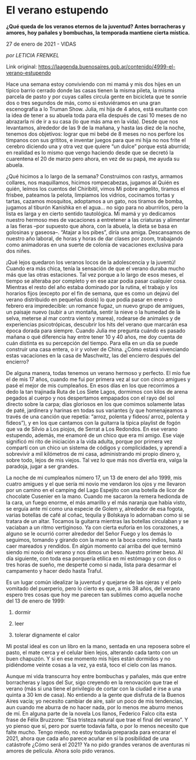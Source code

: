# El verano estupendo

**¿Qué queda de los veranos eternos de la juventud? Antes borracheras y amores, hoy pañales y bombuchas, la temporada mantiene cierta mística.**

27 de enero de 2021 - VIDAS

_por LETICIA FRENKEL_

Link original: https://laagenda.buenosaires.gob.ar/contenido/4999-el-verano-estupendo



Hace una semana estoy conviviendo con mi mamá y mis dos hijes en un típico barrio cerrado donde las casas tienen la misma pileta, la misma parcela de pasto y por cuyas calles circula gente en bicicleta que te sonríe dos o tres segundos de más, como si estuviéramos en una gran escenografía a lo Truman Show. Julia, mi hija de 4 años, está exultante con la idea de tener a su abuela toda para ella después de casi 10 meses de no abrazarla ni de ir a su casa (lo que más ama en la vida). Desde que nos levantamos, alrededor de las 9 de la mañana, y hasta las diez de la noche, tenemos dos objetivos: lograr que mi bebé de 8 meses no nos perfore los tímpanos con sus grititos, e inventar juegos para que mi hija no nos frite el cerebro diciendo una y otra vez que quiere “un dulce” porque está aburrida; en realidad es lo mismo que vengo haciendo desde que se decretó la cuarentena el 20 de marzo pero ahora, en vez de su papá, me ayuda su abuela.




¿Qué hicimos a lo largo de la semana? Construimos con rastys, armamos collares, nos maquillamos, hicimos rompecabezas, jugamos al Quién es quién, leímos los cuentos del Chiribitil, vimos Mi pobre angelito, tiramos el frisbee, pateamos la pelota, limpiamos los vidrios, cocinamos tortas y tartas, cazamos mosquitos, adoptamos a un gato, nos tiramos de bomba, jugamos al tiburón Kanishka en el agua… no sigo para no aburrirlos, pero la lista es larga y en cierto sentido tautológica. Mi mamá y yo dedicamos nuestro hermoso mes de vacaciones a entretener a las criaturas y alimentar a las fieras –por supuesto que ahora, con la abuela, la dieta se basa en golosinas y gaseosa–. “Atajar a los pibes”, diría una amiga. Descansamos de nuestro año laboral, de horas y horas de dar clases por zoom, trabajando como animadoras en una suerte de colonia de vacaciones exclusiva para dos niñes.




¡Qué lejos quedaron los veranos locos de la adolescencia y la juventú! Cuando era más chica, tenía la sensación de que el verano duraba mucho más que las otras estaciones. Tal vez porque a lo largo de esos meses, el tiempo se alteraba por completo y en ese azar podía pasar cualquier cosa. Mientras el resto del año estaba dominado por la rutina, el trabajo y los horarios fijos (excepto por el fin de semana, que es como un dejavú del verano distribuido en pequeñas dosis) lo que podía pasar en enero o febrero era impredecible: un romance fugaz, un nuevo grupo de amigues, un paisaje nuevo (subir a un montaña, sentir la nieve o la humedad de la selva, meterse al mar contra viento y marea), rodearse de animales y de experiencias psicotrópicas, descubrir los hits del verano que marcarán esa época dorada para siempre. Cuando Julia me pregunta cuándo es pasado mañana o qué diferencia hay entre tener 10 y 40 años, me doy cuenta de cuán distinta es su percepción del tiempo. Para ella en un día se puede construir una casa entera, o ir y volver de China. ¿Cómo estará vivenciando estas vacaciones en la casa de Maschwitz, las del encierro después del encierro?




De alguna manera, todas tenemos un verano hermoso y perfecto. El mío fue el de mis 17 años, cuando me fui por primera vez al sur con cinco amigues y pasé el mejor de mis cumpleaños. En esos días en los que recorrimos a dedo la tan trajinada Ruta de Los Siete Lagos, dormimos con kilos de arena pegados al cuerpo y nos despertamos empapados con el rayo del sol directo sobre la carpa; días gloriosos en los que comimos solamente latas de paté, jardinera y harinas en todas sus variantes (y que homenajeamos a través de una canción que repetía: “arroz, polenta y fideos/ arroz, polenta y fideos”), y en los que cantamos con la guitarra la típica playlist de fogón que va de Silvio a Los piojos, de Serrat a Los Redondos. En ese verano estupendo, además, me enamoré de un chico que era mi amigo. Ese viaje significó mi rito de iniciación a la vida adulta, porque por primera vez compartí con un chico un sistema de códigos y complicidades, y aprendí a sobrevivir a mil kilómetros de mi casa, administrando mi propio dinero y, sobre todo, lejos de mis viejos. Tal vez lo que más nos divertía era, valga la paradoja, jugar a ser grandes.




La noche de mi cumpleaños número 17, un 13 de enero del año 1999, mis cuatro amigues y el que sería mi novio me vendaron los ojos y me llevaron por un camino en el camping del Lago Espejito con una botella de licor de chocolate Cusenier en la mano. Cuando me sacaron la remera hedionda de la cara, un fuego enorme, el más amarillo y el más naranja que había visto, se erguía ante mí como una especie de Golem y, alrededor de esa fogota, varias botellas de café al coñac, tequila y Bolskaya lo adornaban como si se tratara de un altar. Tocamos la guitarra mientras las botellas circulaban y se vaciaban a un ritmo vertiginoso. Ya con cierta euforia en los corazones, a alguno se le ocurrió correr alrededor del Señor Fuego y los demás lo seguimos, tomando y girando con la mano en la boca como indios, hasta caer mareados y rendidos. En algún momento caí arriba del que terminó siendo mi novio del verano y nos dimos un beso. Nuestro primer beso. Al día siguiente, con toda esa porquería etílica en mi estómago y con dos o tres horas de sueño, me desperté como si nada, lista para desarmar el campamento y hacer dedo hasta Traful.




Es un lugar común idealizar la juventud y quejarse de las ojeras y el pelo vomitado del puerperio, pero lo cierto es que, a mis 38 años, del verano espero tres cosas que hoy me parecen tan sublimes como aquella noche del 13 de enero de 1999:




1) dormir




2) leer




3) tolerar dignamente el calor




Mi postal ideal es con un libro en la mano, sentada en una reposera sobre el pasto, el mate cerca y el celular bien lejos, alterando cada tanto con un buen chapuzón. Y si en ese momento mis hijes están dormidos y no pidiéndome veinte cosas a la vez, ya está, toco el cielo con las manos.




Aunque mi vida transcurra hoy entre bombuchas y pañales, más que entre borracheras y lagos del Sur, sigo creyendo en la renovación que trae el verano (más si una tiene el privilegio de cortar con la ciudad e irse a una quinta a 30 km de casa). No entiendo a la gente que disfruta de la Buenos Aires vacía; yo necesito cambiar de aire, salir un poco de mis tendencias, aun cuando me aburra de no hacer nada, por lo menos me aburro menos de mí. En alguna parte de la novela Los llanos, Federico Falco cita esta frase de Félix Bruzzone: “Esa tristeza natural que trae el final del verano”. Y yo pienso que sí, pero por suerte todavía falta, o por lo menos necesito que falte mucho. Tengo miedo, no estoy todavía preparada para encarar el 2021, ahora que cada año parece acuñar en sí la posibilidad de una catástrofe ¿Cómo será el 2021? Ya no pido grandes veranos de aventuras ni amores de película. Ahora solo pido veranos.



